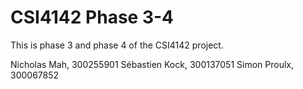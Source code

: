 # CSI4142 Phase 3-4
This is phase 3 and phase 4 of the CSI4142 project.

Nicholas Mah, 300255901
Sébastien Kock, 300137051
Simon Proulx, 300067852

